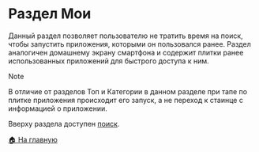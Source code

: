 # Раздел Мои
Данный раздел позволяет пользователю не тратить время на поиск, чтобы запустить приложения, которыми он пользовался ранее. Раздел аналогичен домашнему экрану смартфона и содержит плитки ранее использованных приложений для быстрого доступа к ним.

> [!NOTE]
> В отличие от разделов Топ и Категории в данном разделе при тапе по плитке приложения происходит его запуск, а не переход к стаинце с информацией о приложении.

Вверху раздела доступен [поиск](/features/search/README.md).

[🏠 На главную](/README.md)
